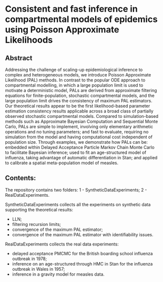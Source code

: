 # Consistent and fast inference in compartmental models of epidemics using Poisson Approximate Likelihoods

## Abstract
Addressing the challenge of scaling-up epidemiological inference to complex and heterogeneous
models, we introduce Poisson Approximate Likelihood (PAL) methods. In contrast to the popular
ODE approach to compartmental modelling, in which a large population limit is used to motivate
a deterministic model, PALs are derived from approximate filtering equations for finite-population,
stochastic compartmental models, and the large population limit drives the consistency of maximum
PAL estimators. Our theoretical results appear to be the first likelihood-based parameter estimation
consistency results applicable across a broad class of partially observed stochastic compartmental
models. Compared to simulation-based methods such as Approximate Bayesian Computation and
Sequential Monte Carlo, PALs are simple to implement, involving only elementary arithmetic operations
and no tuning parameters; and fast to evaluate, requiring no simulation from the model and
having computational cost independent of population size. Through examples, we demonstrate how
PALs can be: embedded within Delayed Acceptance Particle Markov Chain Monte Carlo to facilitate
Bayesian inference; used to fit an age-structured model of influenza, taking advantage of automatic
differentiation in Stan; and applied to calibrate a spatial meta-population model of measles.

## Contents:
The repository contains two folders: 
1 - SyntheticDataExperiments;
2 - RealDataExperiments.

SyntheticDataExperiments collects all the experiments on synthetic data supporting the theoretical results:
- LLN;
- filtering recursion limits;
- convergence of the maximum PAL estimator;
- convergence of the maximum PAL estimator with identifiability issues.

RealDataExperiments collects the real data experiments:
- delayed acceptance PMCMC for the British boarding school influenza outbreak in 1978;
- inference on an age-structured through HMC in Stan for the influenza outbreak in Wales in 1957;
- inference in a gravity model for measles data.
